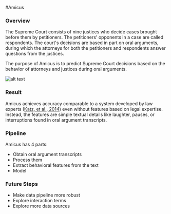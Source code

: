 #Amicus
### Overview
The Supreme Court consists of nine justices who decide cases brought before them by petitioners. The petitioners' opponents in a case are called respondents. The court's decisions are based in part on oral arguments, during which the attorneys for both the petitioners and respondents answer questions from the justices. 

The purpose of Amicus is to predict Supreme Court decisions based on the behavior of attorneys and justices during oral arguments. 

![alt text](/court.jpg)

### Result
Amicus achieves accuracy comparable to a system developed by law experts ([Katz, et al., 2014](http://papers.ssrn.com/sol3/papers.cfm?abstract_id=2463244)) even without features based on legal expertise. Instead, the features are simple textual details like laughter, pauses, or interruptions found in oral argument transcripts.

### Pipeline 
Amicus has 4 parts:
  - Obtain oral argument transcripts
  - Process them
  - Extract behavioral features from the text
  - Model

### Future Steps
  - Make data pipeline more robust
  - Explore interaction terms
  - Explore more data sources